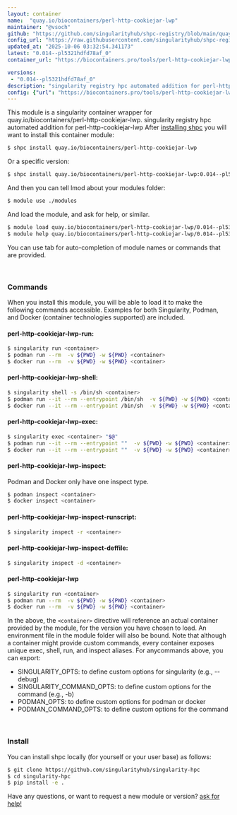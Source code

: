 ```yaml
---
layout: container
name:  "quay.io/biocontainers/perl-http-cookiejar-lwp"
maintainer: "@vsoch"
github: "https://github.com/singularityhub/shpc-registry/blob/main/quay.io/biocontainers/perl-http-cookiejar-lwp/container.yaml"
config_url: "https://raw.githubusercontent.com/singularityhub/shpc-registry/main/quay.io/biocontainers/perl-http-cookiejar-lwp/container.yaml"
updated_at: "2025-10-06 03:32:54.341173"
latest: "0.014--pl5321hdfd78af_0"
container_url: "https://biocontainers.pro/tools/perl-http-cookiejar-lwp"

versions:
 - "0.014--pl5321hdfd78af_0"
description: "singularity registry hpc automated addition for perl-http-cookiejar-lwp"
config: {"url": "https://biocontainers.pro/tools/perl-http-cookiejar-lwp", "maintainer": "@vsoch", "description": "singularity registry hpc automated addition for perl-http-cookiejar-lwp", "latest": {"0.014--pl5321hdfd78af_0": "sha256:dc3d788afe3dfc4e4d2ba433b59d56221afd5cea763ab29d83cd7970e5618d7a"}, "tags": {"0.014--pl5321hdfd78af_0": "sha256:dc3d788afe3dfc4e4d2ba433b59d56221afd5cea763ab29d83cd7970e5618d7a"}, "docker": "quay.io/biocontainers/perl-http-cookiejar-lwp"}
---
```


This module is a singularity container wrapper for quay.io/biocontainers/perl-http-cookiejar-lwp.
singularity registry hpc automated addition for perl-http-cookiejar-lwp
After [installing shpc](#install) you will want to install this container module:


```bash
$ shpc install quay.io/biocontainers/perl-http-cookiejar-lwp
```

Or a specific version:

```bash
$ shpc install quay.io/biocontainers/perl-http-cookiejar-lwp:0.014--pl5321hdfd78af_0
```

And then you can tell lmod about your modules folder:

```bash
$ module use ./modules
```

And load the module, and ask for help, or similar.

```bash
$ module load quay.io/biocontainers/perl-http-cookiejar-lwp/0.014--pl5321hdfd78af_0
$ module help quay.io/biocontainers/perl-http-cookiejar-lwp/0.014--pl5321hdfd78af_0
```

You can use tab for auto-completion of module names or commands that are provided.

<br>

### Commands

When you install this module, you will be able to load it to make the following commands accessible.
Examples for both Singularity, Podman, and Docker (container technologies supported) are included.

#### perl-http-cookiejar-lwp-run:

```bash
$ singularity run <container>
$ podman run --rm  -v ${PWD} -w ${PWD} <container>
$ docker run --rm  -v ${PWD} -w ${PWD} <container>
```

#### perl-http-cookiejar-lwp-shell:

```bash
$ singularity shell -s /bin/sh <container>
$ podman run --it --rm --entrypoint /bin/sh  -v ${PWD} -w ${PWD} <container>
$ docker run --it --rm --entrypoint /bin/sh  -v ${PWD} -w ${PWD} <container>
```

#### perl-http-cookiejar-lwp-exec:

```bash
$ singularity exec <container> "$@"
$ podman run --it --rm --entrypoint ""  -v ${PWD} -w ${PWD} <container> "$@"
$ docker run --it --rm --entrypoint ""  -v ${PWD} -w ${PWD} <container> "$@"
```

#### perl-http-cookiejar-lwp-inspect:

Podman and Docker only have one inspect type.

```bash
$ podman inspect <container>
$ docker inspect <container>
```

#### perl-http-cookiejar-lwp-inspect-runscript:

```bash
$ singularity inspect -r <container>
```

#### perl-http-cookiejar-lwp-inspect-deffile:

```bash
$ singularity inspect -d <container>
```



#### perl-http-cookiejar-lwp

```bash
$ singularity run <container>
$ podman run --rm  -v ${PWD} -w ${PWD} <container>
$ docker run --rm  -v ${PWD} -w ${PWD} <container>
```


In the above, the `<container>` directive will reference an actual container provided
by the module, for the version you have chosen to load. An environment file in the
module folder will also be bound. Note that although a container
might provide custom commands, every container exposes unique exec, shell, run, and
inspect aliases. For anycommands above, you can export:

 - SINGULARITY_OPTS: to define custom options for singularity (e.g., --debug)
 - SINGULARITY_COMMAND_OPTS: to define custom options for the command (e.g., -b)
 - PODMAN_OPTS: to define custom options for podman or docker
 - PODMAN_COMMAND_OPTS: to define custom options for the command

<br>

### Install

You can install shpc locally (for yourself or your user base) as follows:

```bash
$ git clone https://github.com/singularityhub/singularity-hpc
$ cd singularity-hpc
$ pip install -e .
```

Have any questions, or want to request a new module or version? [ask for help!](https://github.com/singularityhub/singularity-hpc/issues)